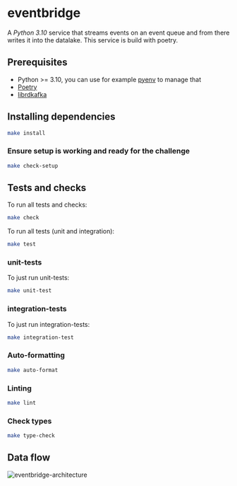 # eventbridge
A _Python 3.10_ service that streams events on an event queue and from there writes it into the datalake.
This service is build with poetry.

## Prerequisites
* Python >= 3.10, you can use for example [pyenv](https://github.com/pyenv/pyenv#installation) to manage that
* [Poetry](https://python-poetry.org/docs/#installation)
* [librdkafka](https://github.com/confluentinc/confluent-kafka-python#prerequisites)

## Installing dependencies
```bash
make install
```

### Ensure setup is working and ready for the challenge
```bash
make check-setup
```

## Tests and checks
To run all tests and checks:
```bash
make check
```

To run all tests (unit and integration):
```bash
make test
```

### unit-tests
To just run unit-tests:
```bash
make unit-test
```

### integration-tests
To just run integration-tests:
```bash
make integration-test
```

### Auto-formatting
```bash
make auto-format
```

### Linting
```bash
make lint
```

### Check types
```bash
make type-check
```

## Data flow
![eventbridge-architecture](../docs/eventbridge-architecture.png)
